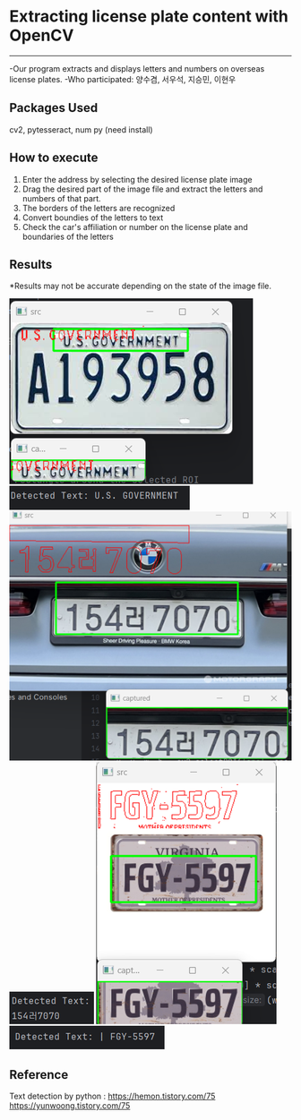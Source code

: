 # Extracting license plate content with OpenCV
---
-Our program extracts and displays letters and numbers on overseas license plates.
-Who participated: 양수겸, 서우석, 지승민, 이현우

**Packages Used**
---
cv2, pytesseract, num py (need install)

**How to execute**
---
1. Enter the address by selecting the desired license plate image
2. Drag the desired part of the image file and extract the letters and numbers of that part.
3. The borders of the letters are recognized
4. Convert boundies of the letters to text
5. Check the car's affiliation or number on the license plate and boundaries of the letters

**Results**
---
*Results may not be accurate depending on the state of the image file.

![car plate img1](https://github.com/SuGyeomY/Convert-handwriting-to-text/blob/main/Result_image/1.png?raw=true)
![car plate r1](https://github.com/SuGyeomY/Convert-handwriting-to-text/blob/main/Result_image/1-1.png?raw=true)
![car plate img2](https://github.com/SuGyeomY/Convert-handwriting-to-text/blob/main/Result_image/2.png?raw=true)
![car plate r2](https://github.com/SuGyeomY/Convert-handwriting-to-text/blob/main/Result_image/2-2.png?raw=true)
![car plate img3](https://github.com/SuGyeomY/Convert-handwriting-to-text/blob/main/Result_image/3.png?raw=true)
![car plate r3](https://github.com/SuGyeomY/Convert-handwriting-to-text/blob/main/Result_image/3-1.png?raw=true)

**Reference**
---
Text detection by python : 
<https://hemon.tistory.com/75>
<https://yunwoong.tistory.com/75>
